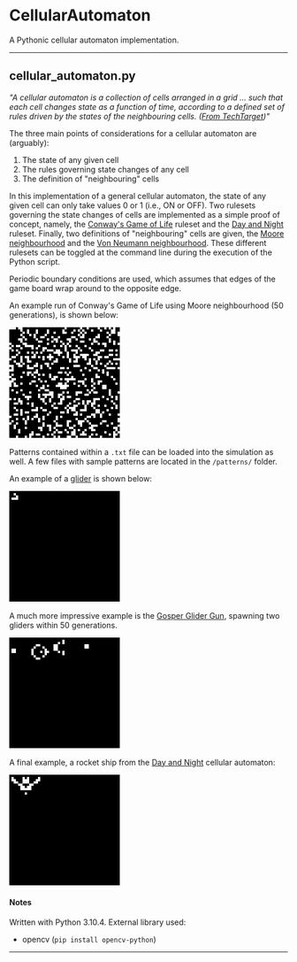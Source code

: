 # CellularAutomaton

A Pythonic cellular automaton implementation.

---
## cellular_automaton.py
_"A cellular automaton is a collection of cells arranged in a grid ... such that each cell changes state as a function of time, according to a defined set of rules driven by the states of the neighbouring cells. ([From TechTarget](https://www.techtarget.com/searchenterprisedesktop/definition/cellular-automaton))"_

The three main points of considerations for a cellular automaton are (arguably):
1. The state of any given cell
2. The rules governing state changes of any cell
3. The definition of "neighbouring" cells

In this implementation of a general cellular automaton, the state of any given cell can only take values 0 or 1 (i.e., ON or OFF). Two rulesets governing the state changes of cells are implemented as a simple proof of concept, namely, the [Conway's Game of Life](https://en.wikipedia.org/wiki/Conway's_Game_of_Life) ruleset and the [Day and Night](https://en.wikipedia.org/wiki/Day_and_Night_(cellular_automaton)) ruleset. Finally, two definitions of "neighbouring" cells are given, the [Moore neighbourhood](https://en.wikipedia.org/wiki/Moore_neighborhood) and the [Von Neumann neighbourhood](https://en.wikipedia.org/wiki/Von_Neumann_neighborhood). These different rulesets can be toggled at the command line during the execution of the Python script.

Periodic boundary conditions are used, which assumes that edges of the game board wrap around to the opposite edge.

An example run of Conway's Game of Life using Moore neighbourhood (50 generations), is shown below:

![](https://github.com/AaronYong179-FunProjects/CellularAutomaton/blob/main/img/GoLDemo.gif)

Patterns contained within a `.txt` file can be loaded into the simulation as well. A few files with sample patterns are located in the `/patterns/` folder.

An example of a [glider](https://en.wikipedia.org/wiki/Glider_(Conway%27s_Life)) is shown below:

![](https://github.com/AaronYong179-FunProjects/CellularAutomaton/blob/main/img/gliderDemo.gif)


A much more impressive example is the [Gosper Glider Gun](https://conwaylife.com/wiki/Gosper_glider_gun), spawning two gliders within 50 generations.

![](https://github.com/AaronYong179-FunProjects/CellularAutomaton/blob/main/img/gggDemo.gif)

A final example, a rocket ship from the [Day and Night](https://en.wikipedia.org/wiki/Day_and_Night_(cellular_automaton)) cellular automaton:

![](https://github.com/AaronYong179-FunProjects/CellularAutomaton/blob/main/img/rocketDemo.gif)

#### Notes
Written with Python 3.10.4.
External library used:
- opencv (`pip install opencv-python`)

---
